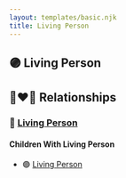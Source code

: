 ```yaml
---
layout: templates/basic.njk
title: Living Person
---
```

## 🟣 Living Person


## 👩‍❤️‍👨 Relationships

### 🔵 [Living Person](/people/8/80639382)

#### Children With Living Person
* 🟣 [Living Person](/people/1/19292651)